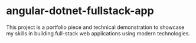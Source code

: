 # angular-dotnet-fullstack-app
This project is a portfolio piece and technical demonstration to showcase my skills in building full-stack web applications using modern technologies.
